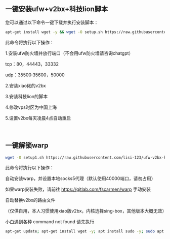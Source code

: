 ## 一键安装ufw+v2bx+科技lion脚本

您可以通过以下命令一键下载并执行安装脚本：

```bash
apt-get install wget -y && wget -O setup.sh https://raw.githubusercontent.com/lisi-123/ufw-v2bx-kejilion/main/setup.sh && chmod +x setup.sh && ./setup.sh
```

此命令将执行以下操作：

1.安装ufw防火墙并放行端口（不会用ufw防火墙请咨询chatgpt）

tcp：80，44443，33332

udp：35500:35600，50000

2.安装xiao佬的v2bx

3.安装科技lion的脚本

4.修改vps时区为中国上海

5.设置v2bx每天凌晨4点自动重启


<br>

## 一键解锁warp

```bash
wget -O setup1.sh https://raw.githubusercontent.com/lisi-123/ufw-v2bx-kejilion/main/setup1.sh && chmod +x setup1.sh && ./setup1.sh
```

此命令将执行以下操作：

自动安装warp，并设置本地socks5代理（默认使用40000端口，请勿占用）

如果warp安装失败，请前往 https://gitlab.com/fscarmen/warp 手动安装

自动替换v2bx的路由文件

（仅供自用，本人习惯使用xiao版v2bx，内核选择sing-box，其他版本大概无效）

小白遇到各种 command not found 请先执行
```bash
apt-get update; apt-get install wget -y; apt install sudo -y; sudo apt install curl -y
```
